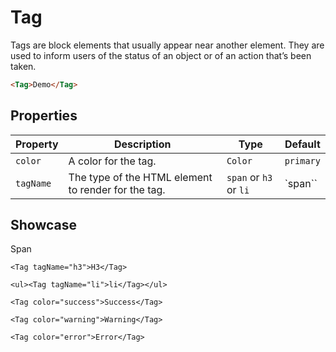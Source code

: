 <script lang="ts">
    import Tag from "$lib/components/Tag.svelte";
</script>

# Tag

Tags are block elements that usually appear near another element. They are used to inform users of the status of an object or of an action that’s been taken.

```html
<Tag>Demo</Tag>
```

## Properties

| Property  | Description                                         | Type                   | Default   |
| --------- | --------------------------------------------------- | ---------------------- | --------- |
| `color`   | A color for the tag.                                | `Color`                | `primary` |
| `tagName` | The type of the HTML element to render for the tag. | `span` or `h3` or `li` | `span``   |

## Showcase

<div class="card-grid">
    <Tag>Span</Tag>

    <Tag tagName="h3">H3</Tag>

    <ul><Tag tagName="li">li</Tag></ul>

    <Tag color="success">Success</Tag>

    <Tag color="warning">Warning</Tag>

    <Tag color="error">Error</Tag>

</div>
